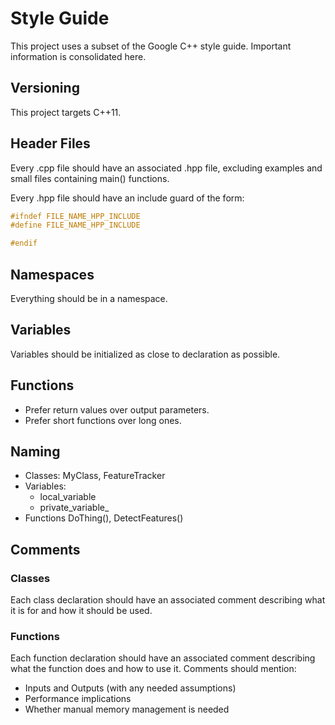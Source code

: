 # Style Guide

This project uses a subset of the Google C++ style guide.
Important information is consolidated here.

## Versioning

This project targets C++11.

## Header Files

Every .cpp file should have an associated .hpp file, excluding examples and small files containing main() functions.

Every .hpp file should have an include guard of the form:

```c++
#ifndef FILE_NAME_HPP_INCLUDE
#define FILE_NAME_HPP_INCLUDE 

#endif
```

## Namespaces

Everything should be in a namespace.

## Variables

Variables should be initialized as close to declaration as possible.

## Functions

* Prefer return values over output parameters.
* Prefer short functions over long ones.

## Naming

* Classes: MyClass, FeatureTracker
* Variables:
  * local_variable
  * private_variable_
* Functions DoThing(), DetectFeatures()

## Comments

### Classes

Each class declaration should have an associated comment describing what it is for and how it should be used.

### Functions

Each function declaration should have an associated comment describing what the function does and how to use it.
Comments should mention:
* Inputs and Outputs (with any needed assumptions)
* Performance implications
* Whether manual memory management is needed 
